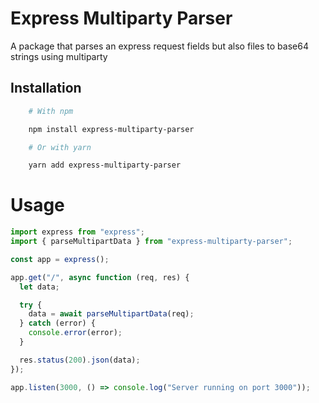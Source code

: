 # Express Multiparty Parser

A package that parses an express request fields but also files to base64 strings using multiparty

## Installation

```bash
    # With npm

    npm install express-multiparty-parser
```

```bash
    # Or with yarn

    yarn add express-multiparty-parser
```

# Usage

```typescript
import express from "express";
import { parseMultipartData } from "express-multiparty-parser";

const app = express();

app.get("/", async function (req, res) {
  let data;

  try {
    data = await parseMultipartData(req);
  } catch (error) {
    console.error(error);
  }

  res.status(200).json(data);
});

app.listen(3000, () => console.log("Server running on port 3000"));
```
